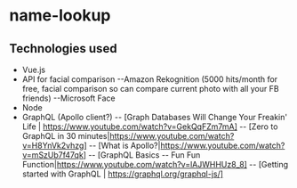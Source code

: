 # name-lookup

## Technologies used
* Vue.js
* API for facial comparison 
--Amazon Rekognition (5000 hits/month for free, facial comparison so can compare current photo with all your FB friends)
--Microsoft Face
* Node
* GraphQL (Apollo client?)
-- [Graph Databases Will Change Your Freakin' Life | https://www.youtube.com/watch?v=GekQqFZm7mA]
-- [Zero to GraphQL in 30 minutes|https://www.youtube.com/watch?v=H8YnVk2vhzg]
-- [What is Apollo?|https://www.youtube.com/watch?v=mSzUb7f47qk]
-- [GraphQL Basics -- Fun Fun Function|https://www.youtube.com/watch?v=lAJWHHUz8_8]
-- [Getting started with GraphQL | https://graphql.org/graphql-js/]
